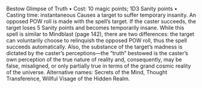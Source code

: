 Bestow Glimpse of Truth
• Cost:  10 magic points; 1D3 Sanity points
• Casting time: instantaneous
Causes a target to suffer temporary insanity. An opposed 
POW roll is made with the spell’s target. If the caster 
succeeds, the target loses 5 Sanity points and becomes 
temporarily insane.
While this spell is similar to Mindblast (page 142), there 
are two differences: the target can voluntarily choose to 
relinquish the opposed POW roll, thus the spell succeeds 
automatically. Also, the substance of the target’s madness is 
dictated by the caster’s perceptions—the “truth” bestowed is 
the caster’s own perception of the true nature of reality and, 
consequently, may be false, misaligned, or only partially 
true in terms of the grand cosmic reality of the universe.
Alternative names:  Secrets of the Mind, Thought 
Transference, Willful Visage of the Hidden Realm.

